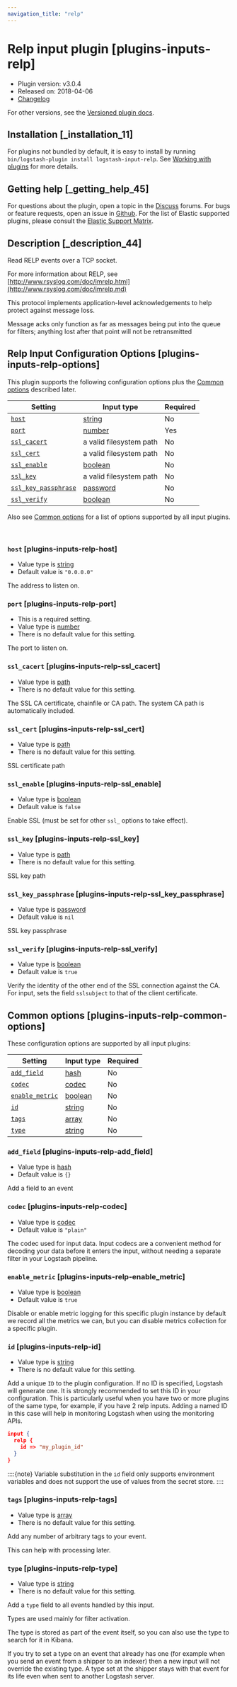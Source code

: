 ```yaml
---
navigation_title: "relp"
---
```


# Relp input plugin [plugins-inputs-relp]


* Plugin version: v3.0.4
* Released on: 2018-04-06
* [Changelog](https://github.com/logstash-plugins/logstash-input-relp/blob/v3.0.4/CHANGELOG.md)

For other versions, see the [Versioned plugin docs](https://www.elastic.co/guide/en/logstash-versioned-plugins/current/input-relp-index.md).

## Installation [_installation_11]

For plugins not bundled by default, it is easy to install by running `bin/logstash-plugin install logstash-input-relp`. See [Working with plugins](https://www.elastic.co/guide/en/logstash/current/working-with-plugins.html) for more details.


## Getting help [_getting_help_45]

For questions about the plugin, open a topic in the [Discuss](http://discuss.elastic.co) forums. For bugs or feature requests, open an issue in [Github](https://github.com/logstash-plugins/logstash-input-relp). For the list of Elastic supported plugins, please consult the [Elastic Support Matrix](https://www.elastic.co/support/matrix#logstash_plugins).


## Description [_description_44]

Read RELP events over a TCP socket.

For more information about RELP, see [http://www.rsyslog.com/doc/imrelp.html](http://www.rsyslog.com/doc/imrelp.md)

This protocol implements application-level acknowledgements to help protect against message loss.

Message acks only function as far as messages being put into the queue for filters; anything lost after that point will not be retransmitted


## Relp Input Configuration Options [plugins-inputs-relp-options]

This plugin supports the following configuration options plus the [Common options](plugins-inputs-relp.md#plugins-inputs-relp-common-options) described later.

| Setting | Input type | Required |
| --- | --- | --- |
| [`host`](plugins-inputs-relp.md#plugins-inputs-relp-host) | [string](introduction.md#string) | No |
| [`port`](plugins-inputs-relp.md#plugins-inputs-relp-port) | [number](introduction.md#number) | Yes |
| [`ssl_cacert`](plugins-inputs-relp.md#plugins-inputs-relp-ssl_cacert) | a valid filesystem path | No |
| [`ssl_cert`](plugins-inputs-relp.md#plugins-inputs-relp-ssl_cert) | a valid filesystem path | No |
| [`ssl_enable`](plugins-inputs-relp.md#plugins-inputs-relp-ssl_enable) | [boolean](introduction.md#boolean) | No |
| [`ssl_key`](plugins-inputs-relp.md#plugins-inputs-relp-ssl_key) | a valid filesystem path | No |
| [`ssl_key_passphrase`](plugins-inputs-relp.md#plugins-inputs-relp-ssl_key_passphrase) | [password](introduction.md#password) | No |
| [`ssl_verify`](plugins-inputs-relp.md#plugins-inputs-relp-ssl_verify) | [boolean](introduction.md#boolean) | No |

Also see [Common options](plugins-inputs-relp.md#plugins-inputs-relp-common-options) for a list of options supported by all input plugins.

 

### `host` [plugins-inputs-relp-host]

* Value type is [string](introduction.md#string)
* Default value is `"0.0.0.0"`

The address to listen on.


### `port` [plugins-inputs-relp-port]

* This is a required setting.
* Value type is [number](introduction.md#number)
* There is no default value for this setting.

The port to listen on.


### `ssl_cacert` [plugins-inputs-relp-ssl_cacert]

* Value type is [path](introduction.md#path)
* There is no default value for this setting.

The SSL CA certificate, chainfile or CA path. The system CA path is automatically included.


### `ssl_cert` [plugins-inputs-relp-ssl_cert]

* Value type is [path](introduction.md#path)
* There is no default value for this setting.

SSL certificate path


### `ssl_enable` [plugins-inputs-relp-ssl_enable]

* Value type is [boolean](introduction.md#boolean)
* Default value is `false`

Enable SSL (must be set for other `ssl_` options to take effect).


### `ssl_key` [plugins-inputs-relp-ssl_key]

* Value type is [path](introduction.md#path)
* There is no default value for this setting.

SSL key path


### `ssl_key_passphrase` [plugins-inputs-relp-ssl_key_passphrase]

* Value type is [password](introduction.md#password)
* Default value is `nil`

SSL key passphrase


### `ssl_verify` [plugins-inputs-relp-ssl_verify]

* Value type is [boolean](introduction.md#boolean)
* Default value is `true`

Verify the identity of the other end of the SSL connection against the CA. For input, sets the field `sslsubject` to that of the client certificate.



## Common options [plugins-inputs-relp-common-options]

These configuration options are supported by all input plugins:

| Setting | Input type | Required |
| --- | --- | --- |
| [`add_field`](plugins-inputs-relp.md#plugins-inputs-relp-add_field) | [hash](https://www.elastic.co/guide/en/logstash/current/configuration-file-structure.html#hash) | No |
| [`codec`](plugins-inputs-relp.md#plugins-inputs-relp-codec) | [codec](https://www.elastic.co/guide/en/logstash/current/configuration-file-structure.html#codec) | No |
| [`enable_metric`](plugins-inputs-relp.md#plugins-inputs-relp-enable_metric) | [boolean](https://www.elastic.co/guide/en/logstash/current/configuration-file-structure.html#boolean) | No |
| [`id`](plugins-inputs-relp.md#plugins-inputs-relp-id) | [string](https://www.elastic.co/guide/en/logstash/current/configuration-file-structure.html#string) | No |
| [`tags`](plugins-inputs-relp.md#plugins-inputs-relp-tags) | [array](https://www.elastic.co/guide/en/logstash/current/configuration-file-structure.html#array) | No |
| [`type`](plugins-inputs-relp.md#plugins-inputs-relp-type) | [string](https://www.elastic.co/guide/en/logstash/current/configuration-file-structure.html#string) | No |

### `add_field` [plugins-inputs-relp-add_field]

* Value type is [hash](https://www.elastic.co/guide/en/logstash/current/configuration-file-structure.html#hash)
* Default value is `{}`

Add a field to an event


### `codec` [plugins-inputs-relp-codec]

* Value type is [codec](https://www.elastic.co/guide/en/logstash/current/configuration-file-structure.html#codec)
* Default value is `"plain"`

The codec used for input data. Input codecs are a convenient method for decoding your data before it enters the input, without needing a separate filter in your Logstash pipeline.


### `enable_metric` [plugins-inputs-relp-enable_metric]

* Value type is [boolean](https://www.elastic.co/guide/en/logstash/current/configuration-file-structure.html#boolean)
* Default value is `true`

Disable or enable metric logging for this specific plugin instance by default we record all the metrics we can, but you can disable metrics collection for a specific plugin.


### `id` [plugins-inputs-relp-id]

* Value type is [string](https://www.elastic.co/guide/en/logstash/current/configuration-file-structure.html#string)
* There is no default value for this setting.

Add a unique `ID` to the plugin configuration. If no ID is specified, Logstash will generate one. It is strongly recommended to set this ID in your configuration. This is particularly useful when you have two or more plugins of the same type, for example, if you have 2 relp inputs. Adding a named ID in this case will help in monitoring Logstash when using the monitoring APIs.

```json
input {
  relp {
    id => "my_plugin_id"
  }
}
```

::::{note} 
Variable substitution in the `id` field only supports environment variables and does not support the use of values from the secret store.
::::



### `tags` [plugins-inputs-relp-tags]

* Value type is [array](https://www.elastic.co/guide/en/logstash/current/configuration-file-structure.html#array)
* There is no default value for this setting.

Add any number of arbitrary tags to your event.

This can help with processing later.


### `type` [plugins-inputs-relp-type]

* Value type is [string](https://www.elastic.co/guide/en/logstash/current/configuration-file-structure.html#string)
* There is no default value for this setting.

Add a `type` field to all events handled by this input.

Types are used mainly for filter activation.

The type is stored as part of the event itself, so you can also use the type to search for it in Kibana.

If you try to set a type on an event that already has one (for example when you send an event from a shipper to an indexer) then a new input will not override the existing type. A type set at the shipper stays with that event for its life even when sent to another Logstash server.



